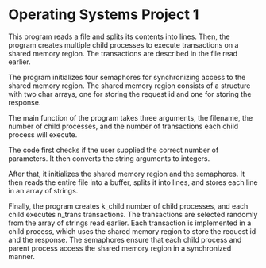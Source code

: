 # Operating Systems Project 1
This program reads a file and splits its contents into lines. Then, the program creates multiple child processes to execute transactions on a shared memory region. The transactions are described in the file read earlier.

The program initializes four semaphores for synchronizing access to the shared memory region. The shared memory region consists of a structure with two char arrays, one for storing the request id and one for storing the response.

The main function of the program takes three arguments, the filename, the number of child processes, and the number of transactions each child process will execute.

The code first checks if the user supplied the correct number of parameters. It then converts the string arguments to integers.

After that, it initializes the shared memory region and the semaphores. It then reads the entire file into a buffer, splits it into lines, and stores each line in an array of strings.

Finally, the program creates k_child number of child processes, and each child executes n_trans transactions. The transactions are selected randomly from the array of strings read earlier. Each transaction is implemented in a child process, which uses the shared memory region to store the request id and the response. The semaphores ensure that each child process and parent process access the shared memory region in a synchronized manner.
